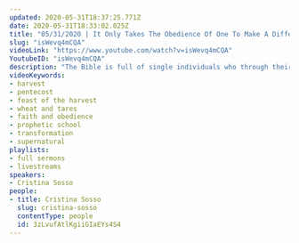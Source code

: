 ```yaml
---
updated: 2020-05-31T18:37:25.771Z
date: 2020-05-31T18:33:02.025Z
title: "05/31/2020 | It Only Takes The Obedience Of One To Make A Difference (Pastor Cristina Sosso)"
slug: "isWevq4mCQA"
videoLink: "https://www.youtube.com/watch?v=isWevq4mCQA"
YoutubeID: "isWevq4mCQA"
description: "The Bible is full of single individuals who through their obedience shifted the course of history. Let us be like those individuals for this generation to transform the nations. This sermon was delivered by Pastor Cris Sosso at Freedom Fellowship Church International on March 31, 2020."
videoKeywords:
- harvest
- pentecost
- feast of the harvest
- wheat and tares
- faith and obedience
- prophetic school
- transformation
- supernatural
playlists:
- full sermons
- livestreams
speakers:
- Cristina Sosso
people:
- title: Cristina Sosso
  slug: cristina-sosso
  contentType: people
  id: 3zLvufAtlKgiiGIaEYs4S4
---
```

